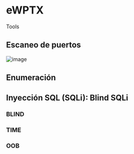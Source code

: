 # eWPTX
Tools
## Escaneo de puertos
![image](https://github.com/user-attachments/assets/02a7281d-02c7-43ec-afe6-ece2eecf0317)

## Enumeración

## Inyección SQL (SQLi): Blind SQLi
### BLIND
### TIME
### OOB
